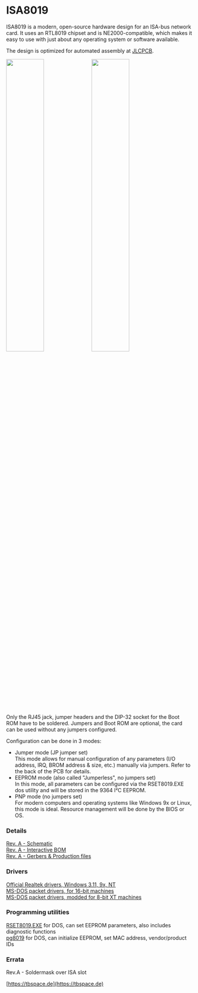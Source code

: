 # ISA8019
ISA8019 is a modern, open-source hardware design for an ISA-bus network card.
It uses an RTL8019 chipset and is NE2000-compatible, which makes it easy to use with just about any operating system or software available. 

The design is optimized for automated assembly at [JLCPCB](https://jlcpcb.com). 

<img src="https://screenshot.tbspace.de/kglbnxhatcu.jpg" width="45%"> <img src="https://screenshot.tbspace.de/qamutegdkjz.jpg" width="45%">


Only the RJ45 jack, jumper headers and the DIP-32 socket for the Boot ROM have to be soldered. 
Jumpers and Boot ROM are optional, the card can be used without any jumpers configured. 

Configuration can be done in 3 modes: 
- Jumper mode (JP jumper set)  
This mode allows for manual configuration of any parameters (I/O address, IRQ, BROM address & size, etc.) manually via jumpers. Refer to the back of the PCB for details. 
- EEPROM mode (also called "Jumperless", no jumpers set)  
In this mode, all parameters can be configured via the RSET8019.EXE dos utility and will be stored in the 9364 I²C EEPROM.
- PNP mode (no jumpers set)  
For modern computers and operating systems like Windows 9x or Linux, this mode is ideal. Resource management will be done by the BIOS or OS.

### Details
[Rev. A - Schematic](PCB/gerbers/RevA/ISA8019.pdf)  
[Rev. A - Interactive BOM](https://tbspace.de/content/downloads/isa8019_ibom.html)  
[Rev. A - Gerbers & Production files](PCB/gerbers/RevA/ISA8019/ISA8019.zip)  

### Drivers
[Official Realtek drivers, Windows 3.11, 9x, NT](https://github.com/Manawyrm/ISA8019/tree/master/Drivers/Official%20Realtek%20drivers)  
[MS-DOS packet drivers, for 16-bit machines](Drivers/Crynwr%20packet%20driver%20-%2016bit%20ISA)  
[MS-DOS packet drivers, modded for 8-bit XT machines](Drivers/Crynwr%20packet%20driver%20-%20modified%20for%208bit%20operation)  

### Programming utilities
[RSET8019.EXE](Programming%20utilities/Rset8019.exe) for DOS, can set EEPROM parameters, also includes diagnostic functions  
[pg8019](Programming%20utilities/pg8019) for DOS, can initialize EEPROM, set MAC address, vendor/product IDs  

### Errata
Rev.A - Soldermask over ISA slot

[https://tbspace.de](https://tbspace.de)

